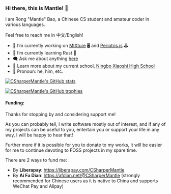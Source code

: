 ### Hi there, this is Mantle! :wave:

I am Rong "Mantle" Bao, a Chinese CS student and amateur coder in various languages.

Feel free to reach me in 中文/English!

- :telescope: I’m currently working on [MIXture](https://github.com/CSharperMantle/mixture) :desktop_computer: and [Periotris.js](https://github.com/CSharperMantle/periotrisjs) :joystick:
- :seedling: I’m currently learning Rust :crab:
- :left_speech_bubble: Ask me about anything [here](https://github.com/CSharperMantle/CSharperMantle/issues)
- :school: Learn more about my current school, [Ningbo Xiaoshi High School](https://www.nbxiaoshi.net/)
- :boy: Pronoun: he, him, etc.

[![CSharperMantle's GitHub stats](https://github-readme-stats.vercel.app/api?username=CSharperMantle&theme=dracula&show_icons=true&count_private=true)](https://github.com/anuraghazra/github-readme-stats)

[![CSharperMantle's GitHub trophies](https://github-profile-trophy.vercel.app/?username=CSharperMantle&theme=onedark)](https://github.com/ryo-ma/github-profile-trophy)

#### Funding:

Thanks for stopping by and considering support me!

As you can probably tell, I write software mostly out of interest, and if any of my projects can be useful to you, entertain you or support your life in any way, I will be happy to hear that!

Further more if it is possible for you to donate to my works, it will be easier for me to continue devoting to FOSS projects in my spare time.

There are 2 ways to fund me:
- By **Liberapay**: https://liberapay.com/CSharperMantle
- By **Ai Fa Dian**: https://afdian.net/@CSharperMantle (strongly recommended for Chinese users as it is native to China and supports WeChat Pay and Alipay)

